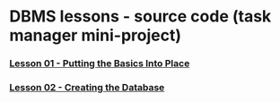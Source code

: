 # DBMS lessons - source code (task manager mini-project)

### [Lesson 01 - Putting the Basics Into Place]()

### [Lesson 02 - Creating the Database]()

